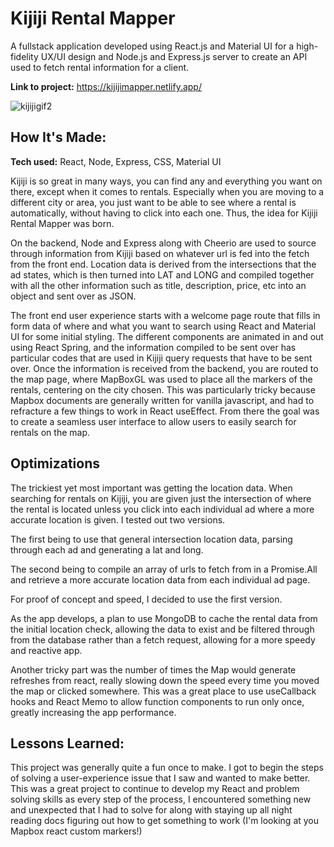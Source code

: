 # Kijiji Rental Mapper
A fullstack application developed using React.js and Material UI for a high-fidelity UX/UI design and Node.js and Express.js server to create an API used to fetch rental information for a client.
 
**Link to project:** https://kijijimapper.netlify.app/

![kijijigif2](https://user-images.githubusercontent.com/95830133/189929407-fe4388e3-d7e9-4129-9d06-a482a002ec1f.gif)

 
## How It's Made:
 
**Tech used:** React, Node, Express, CSS, Material UI
 
Kijiji is so great in many ways, you can find any and everything you want on there, except when it comes to rentals. Especially when you are moving to a different city or area, you just want to be able to see where a rental is automatically, without having to click into each one. Thus, the idea for Kijiji Rental Mapper was born.
 
On the backend, Node and Express along with Cheerio are used to source through information from Kijiji based on whatever url is fed into the fetch from the front end. Location data is derived from the intersections that the ad states, which is then turned into LAT and LONG and compiled together with all the other information such as title, description, price, etc into an object and sent over as JSON.
 
The front end user experience starts with a welcome page route that fills in form data of where and what you want to search using React and Material UI for some initial styling. The different components are animated in and out using React Spring, and the information compiled to be sent over has particular codes that are used in Kijiji query requests that have to be sent over. Once the information is received from the backend, you are routed to the map page, where MapBoxGL was used to place all the markers of the rentals, centering on the city chosen. This was particularly tricky because Mapbox documents are generally written for vanilla javascript, and had to refracture a few things to work in React useEffect. From there the goal was to create a seamless user interface to allow users to easily search for rentals on the map.
 
## Optimizations


The trickiest yet most important was getting the location data. When searching for rentals on Kijiji, you are given just the intersection of where the rental is located unless you click into each individual ad where a more accurate location is given. I tested out two versions.
 
The first being to use that general intersection location data, parsing through each ad and generating a lat and long.
 
The second being to compile an array of urls to fetch from in a Promise.All and retrieve a more accurate location data from each individual ad page.
 
For proof of concept and speed, I decided to use the first version.
 
As the app develops, a plan to use MongoDB to cache the rental data from the initial location check, allowing the data to exist and be filtered through from the database rather than a fetch request, allowing for a more speedy and reactive app.
 
Another tricky part was the number of times the Map would generate refreshes from react, really slowing down the speed every time you moved the map or clicked somewhere. This was a great place to use useCallback hooks and React Memo to allow function components to run only once, greatly increasing the app performance.
 
 
## Lessons Learned:
 
This project was generally quite a fun once to make. I got to begin the steps of solving a user-experience issue that I saw and wanted to make better. This was a great project to continue to develop my React and problem solving skills as every step of the process, I encountered something new and unexpected that I had to solve for along with staying up all night reading docs figuring out how to get something to work (I'm looking at you Mapbox react custom markers!)
